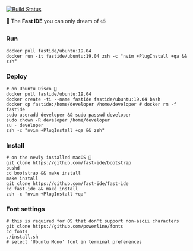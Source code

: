 [![Build Status](https://travis-ci.org/rusdevops/fast-ide.svg?branch=master)](https://travis-ci.org/rusdevops/fast-ide)

💨 The **Fast IDE** you can only dream of ⛅

### Run

```Shell
docker pull fastide/ubuntu:19.04
docker run -it fastide/ubuntu:19.04 zsh -c "nvim +PlugInstall +qa && zsh"
```

### Deploy

```Shell
# on Ubuntu Disco 🕺
docker pull fastide/ubuntu:19.04
docker create -ti --name fastide fastide/ubuntu:19.04 bash
docker cp fastide:/home/developer /home/developer # docker rm -f fastide
sudo useradd developer && sudo passwd developer
sudo chown -R developer /home/developer
su - developer
zsh -c "nvim +PlugInstall +qa && zsh"
```

### Install

```Shell
# on the newly installed macOS 🍎
git clone https://github.com/fast-ide/bootstrap
pushd
cd bootstrap && make install
make install
git clone https://github.com/fast-ide/fast-ide
cd fast-ide && make install
zsh -c "nvim +PlugInstall +qa"
```

### Font settings

```Shell
# this is required for OS that don't support non-ascii characters
git clone https://github.com/powerline/fonts
cd fonts
./install.sh
# select 'Ubuntu Mono' font in terminal preferences
```

